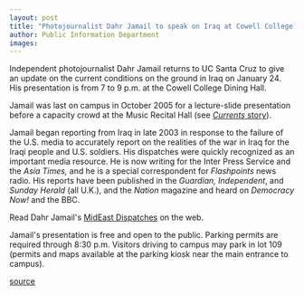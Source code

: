 ```yaml
---
layout: post
title: "Photojournalist Dahr Jamail to speak on Iraq at Cowell College Jan. 24"
author: Public Information Department
images:
---
```


Independent photojournalist Dahr Jamail returns to UC Santa Cruz to give an update on the current conditions on the ground in Iraq on January 24. His presentation is from 7 to 9 p.m. at the Cowell College Dining Hall.

Jamail was last on campus in October 2005 for a lecture-slide presentation before a capacity crowd at the Music Recital Hall (see [_Currents_ story][1]).

Jamail began reporting from Iraq in late 2003 in response to the failure of the U.S. media to accurately report on the realities of the war in Iraq for the Iraqi people and U.S. soldiers. His dispatches were quickly recognized as an important media resource. He is now writing for the Inter Press Service and the _Asia Times,_ and he is a special correspondent for _Flashpoints_ news radio. His reports have been published in the _Guardian, Independent_, and _Sunday Herald_ (all U.K.), and the _Nation_ magazine and heard on _Democracy Now!_ and the BBC.

Read Dahr Jamail's [MidEast Dispatches][2] on the web.

Jamail's presentation is free and open to the public. Parking permits are required through 8:30 p.m. Visitors driving to campus may park in lot 109 (permits and maps available at the parking kiosk near the main entrance to campus).

[1]: http://currents.ucsc.edu/05-06/10-24/journalist.asp
[2]: http://www.dahrjamailiraq.com/

[source](http://www1.ucsc.edu/currents/06-07/01-22/brief-jamail.asp "Permalink to brief-jamail")
